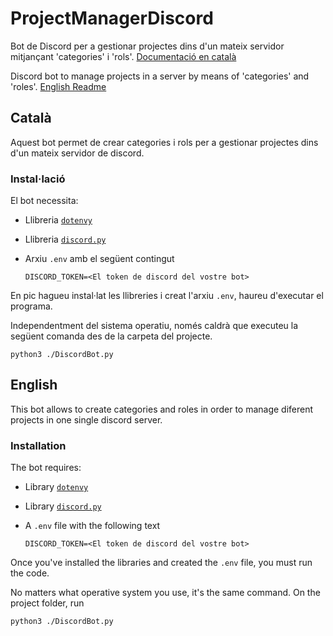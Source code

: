 # ProjectManagerDiscord
Bot de Discord per a gestionar projectes dins d'un mateix servidor mitjançant 'categories' i 'rols'. [Documentació en català](#català)

Discord bot to manage projects in a server by means of 'categories' and 'roles'. [English Readme](#english)

## Català

Aquest bot permet de crear categories i rols per a gestionar projectes dins d'un mateix servidor de discord.

### Instal·lació

El bot necessita:
 + Llibreria [`dotenvy`](https://pypi.org/project/python-dotenv/)
 + Llibreria [`discord.py`](https://pypi.org/project/discord.py/)
 + Arxiu `.env` amb el següent contingut
   
   ```
   DISCORD_TOKEN=<El token de discord del vostre bot>
   ```

En pic hagueu instal·lat les llibreries i creat l'arxiu `.env`, haureu d'executar el programa.

Independentment del sistema operatiu, només caldrà que executeu la següent comanda des de la carpeta del projecte.

```
python3 ./DiscordBot.py
```

## English

This bot allows to create categories and roles in order to manage diferent projects in one single discord server.

### Installation

The bot requires:
 + Library [`dotenvy`](https://pypi.org/project/python-dotenv/)
 + Library [`discord.py`](https://pypi.org/project/discord.py/)
 + A `.env` file with the following text
   
   ```
   DISCORD_TOKEN=<El token de discord del vostre bot>
   ```

Once you've installed the libraries and created the `.env` file, you must run the code.

No matters what operative system you use, it's the same command. On the project folder, run

```
python3 ./DiscordBot.py
```
